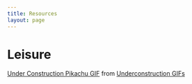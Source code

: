 ```yaml
---
title: Resources
layout: page
---
```

# Leisure

<div class="tenor-gif-embed" data-postid="16734116" data-share-method="host" data-width="100%" data-aspect-ratio="1.513677811550152"><a href="https://tenor.com/view/under-construction-pikachu-pokemon-cute-gif-16734116">Under Construction Pikachu GIF</a> from <a href="https://tenor.com/search/underconstruction-gifs">Underconstruction GIFs</a></div><script type="text/javascript" async src="https://tenor.com/embed.js"></script>